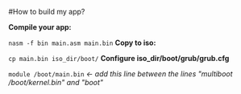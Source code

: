 #How to build my app?

**Compile your app:**

`nasm -f bin main.asm main.bin`
**Copy to iso:**

`cp main.bin iso_dir/boot/`
**Configure iso_dir/boot/grub/grub.cfg**

`module /boot/main.bin` *<- add this line between the lines "multiboot /boot/kernel.bin" and "boot"*

